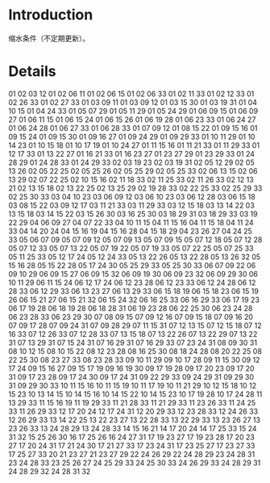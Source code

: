 # Introduction #

缩水条件（不定期更新）。


# Details #

01 02 03 12
01 02 06 11
01 02 06 15
01 02 06 33
01 02 11 33
01 02 12 33
01 02 26 33
01 02 27 33
01 03 09 11
01 03 09 12
01 03 15 30
01 03 19 31
01 04 10 15
01 04 24 33
01 05 07 29
01 05 11 29
01 05 24 29
01 06 09 15
01 06 09 27
01 06 11 15
01 06 15 24
01 06 15 26
01 06 19 28
01 06 23 33
01 06 24 27
01 06 24 28
01 06 27 33
01 06 28 33
01 07 09 12
01 08 15 22
01 09 15 16
01 09 15 24
01 09 15 30
01 09 16 27
01 09 24 29
01 09 29 33
01 10 11 29
01 10 14 23
01 10 15 18
01 10 17 19
01 10 24 27
01 11 15 16
01 11 21 33
01 11 29 33
01 12 17 33
01 13 22 27
01 16 21 33
01 16 23 27
01 23 27 29
01 23 29 33
01 24 28 29
01 24 28 33
01 24 29 33
02 03 19 23
02 03 19 31
02 05 12 29
02 05 13 26
02 05 22 25
02 05 25 26
02 05 25 29
02 05 25 33
02 06 13 15
02 06 13 29
02 07 22 25
02 10 15 16
02 11 18 33
02 11 25 33
02 11 26 33
02 12 13 21
02 13 15 18
02 13 22 25
02 13 25 29
02 19 28 33
02 22 25 33
02 25 29 33
02 25 30 33
03 04 10 23
03 06 09 12
03 06 10 23
03 06 12 28
03 06 15 18
03 08 15 22
03 09 12 17
03 11 21 33
03 11 29 33
03 12 15 18
03 13 14 22
03 13 15 18
03 14 15 22
03 15 26 30
03 16 25 30
03 18 29 31
03 18 29 33
03 19 22 29
04 06 09 27
04 07 22 33
04 10 11 15
04 11 15 16
04 11 15 18
04 11 24 33
04 14 20 24
04 15 16 19
04 15 16 28
04 15 18 29
04 23 26 27
04 24 25 33
05 06 07 09
05 07 09 12
05 07 09 13
05 07 09 15
05 07 12 18
05 07 12 28
05 07 12 33
05 07 13 22
05 07 19 22
05 07 19 33
05 07 22 25
05 07 25 33
05 11 25 33
05 12 17 24
05 12 24 33
05 13 22 26
05 13 22 28
05 13 26 32
05 15 16 28
05 15 22 28
05 17 24 30
05 25 29 33
05 25 30 33
06 07 09 22
06 09 10 29
06 09 15 27
06 09 15 32
06 09 19 30
06 09 23 32
06 09 29 30
06 10 11 29
06 11 15 24
06 12 17 24
06 12 23 28
06 12 23 33
06 12 24 28
06 12 28 33
06 12 29 33
06 13 23 27
06 13 29 33
06 15 18 19
06 15 18 23
06 15 19 26
06 15 21 27
06 15 21 32
06 15 24 32
06 16 25 33
06 16 29 33
06 17 19 23
06 17 19 28
06 18 19 28
06 18 28 31
06 19 23 28
06 22 25 30
06 23 24 28
06 23 28 33
06 23 29 30
07 08 09 15
07 09 12 16
07 09 15 18
07 09 16 20
07 09 17 28
07 09 24 31
07 09 28 29
07 11 15 31
07 12 13 15
07 12 15 18
07 12 16 33
07 12 26 33
07 12 28 33
07 13 15 18
07 13 22 26
07 13 22 29
07 13 22 31
07 13 29 31
07 15 24 31
07 16 29 31
07 16 29 33
07 23 24 31
08 09 30 31
08 10 12 15
08 10 15 22
08 12 23 28
08 16 25 30
08 18 24 28
08 20 22 25
08 22 25 30
08 23 27 33
08 23 28 33
09 10 11 29
09 10 17 28
09 11 15 30
09 12 17 24
09 15 16 27
09 15 17 19
09 16 19 30
09 17 19 28
09 17 20 23
09 17 20 31
09 17 23 28
09 17 24 30
09 17 24 31
09 22 29 33
09 24 29 31
09 29 30 31
09 29 30 33
10 11 15 16
10 11 15 19
10 11 17 19
10 11 21 29
10 12 15 18
10 12 15 23
10 13 14 15
10 14 15 16
10 14 15 22
10 14 15 23
10 17 19 28
10 17 24 28
11 13 29 33
11 15 16 19
11 19 29 33
11 21 28 33
11 21 29 33
11 23 26 33
11 24 25 33
11 26 29 33
12 17 20 24
12 17 24 31
12 20 29 33
12 23 28 33
12 24 26 33
12 26 29 33
13 14 22 25
13 22 23 27
13 22 28 33
13 22 29 33
13 23 26 27
13 23 26 33
13 24 28 29
13 24 28 33
14 15 16 21
14 17 20 24
14 17 25 33
15 24 31 32
15 25 26 30
16 17 25 26
16 24 27 31
17 19 23 27
17 19 23 28
17 20 23 27
17 20 24 31
17 21 24 30
17 21 27 33
17 23 24 31
17 23 25 27
17 23 27 33
17 25 27 33
20 21 23 27
21 23 27 29
22 24 26 29
22 24 28 29
23 24 28 31
23 24 28 33
23 25 26 27
24 25 29 33
24 25 30 33
24 26 29 33
24 28 29 31
24 28 29 32
24 28 31 32